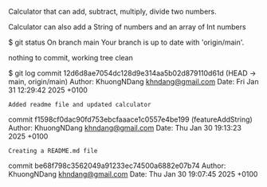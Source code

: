 Calculator that can add, subtract, multiply, divide two numbers.

Calculator can also add a String of numbers and an array of Int numbers

$ git status
On branch main
Your branch is up to date with 'origin/main'.

nothing to commit, working tree clean



$ git log
commit 12d6d8ae7054dc128d9e314aa5b02d879110d61d (HEAD -> main, origin/main)
Author: KhuongNDang <khndang@gmail.com>
Date:   Fri Jan 31 12:29:42 2025 +0100

    Added readme file and updated calculator

commit f1598cf0dac90fd753ebcfaaace1c0557e4be199 (featureAddString)
Author: KhuongNDang <khndang@gmail.com>
Date:   Thu Jan 30 19:13:23 2025 +0100

    Creating a README.md file

commit be68f798c3562049a91233ec74500a6882e07b74
Author: KhuongNDang <khndang@gmail.com>
Date:   Thu Jan 30 19:07:45 2025 +0100

